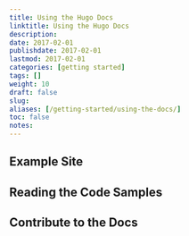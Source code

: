 ```yaml
---
title: Using the Hugo Docs
linktitle: Using the Hugo Docs
description:
date: 2017-02-01
publishdate: 2017-02-01
lastmod: 2017-02-01
categories: [getting started]
tags: []
weight: 10
draft: false
slug:
aliases: [/getting-started/using-the-docs/]
toc: false
notes:
---
```


## Example Site

## Reading the Code Samples

## Contribute to the Docs

